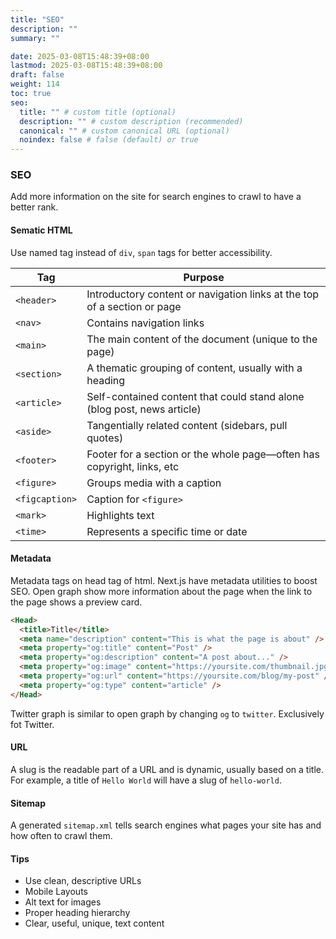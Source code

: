 ```yaml
---
title: "SEO"
description: ""
summary: ""

date: 2025-03-08T15:48:39+08:00
lastmod: 2025-03-08T15:48:39+08:00
draft: false
weight: 114
toc: true
seo:
  title: "" # custom title (optional)
  description: "" # custom description (recommended)
  canonical: "" # custom canonical URL (optional)
  noindex: false # false (default) or true
---
```


### SEO

Add more information on the site for search engines to crawl to have a better rank.

#### Sematic HTML

Use named tag instead of `div`, `span` tags for better accessibility.

| Tag |Purpose |
| ---- | ---- |
| `<header>` | Introductory content or navigation links at the top of a section or page |
| `<nav>` | Contains navigation links |
| `<main>` | The main content of the document (unique to the page) |
| `<section>` | A thematic grouping of content, usually with a heading |
| `<article>` | Self-contained content that could stand alone (blog post, news article) |
| `<aside>` | Tangentially related content (sidebars, pull quotes) |
| `<footer>` | Footer for a section or the whole page—often has copyright, links, etc |
| `<figure>` | Groups media with a caption |
| `<figcaption>` | Caption for `<figure>` |
| `<mark>` | Highlights text |
| `<time>` | Represents a specific time or date |

#### Metadata

Metadata tags on head tag of html. Next.js have metadata utilities to boost SEO. Open graph show more information about the page when the link to the page shows a preview card.

```html
<Head>
  <title>Title</title>
  <meta name="description" content="This is what the page is about" />
  <meta property="og:title" content="Post" />
  <meta property="og:description" content="A post about..." />
  <meta property="og:image" content="https://yoursite.com/thumbnail.jpg" />
  <meta property="og:url" content="https://yoursite.com/blog/my-post" />
  <meta property="og:type" content="article" />
</Head>
```

Twitter graph is similar to open graph by changing `og` to `twitter`. Exclusively fot Twitter.

#### URL

A slug is the readable part of a URL and is dynamic, usually based on a title. For example, a title of `Hello World` will have a slug of `hello-world`.

#### Sitemap

A generated `sitemap.xml` tells search engines what pages your site has and how often to crawl them.

#### Tips

- Use clean, descriptive URLs
- Mobile Layouts
- Alt text for images
- Proper heading hierarchy
- Clear, useful, unique, text content
